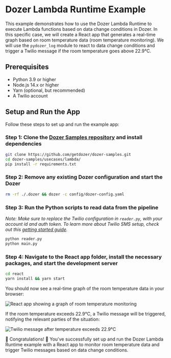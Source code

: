 # Dozer Lambda Runtime Example

This example demonstrates how to use the Dozer Lambda Runtime to execute Lambda functions based on data change conditions in Dozer. In this specific case, we will create a React app that generates a real-time graph based on room temperature data (room temperature monitoring). We will use the `pydozer_log` module to react to data change conditions and trigger a Twilio message if the room temperature goes above 22.9°C.

## Prerequisites

- Python 3.9 or higher
- Node.js 14.x or higher
- Yarn (optional, but recommended)
- A Twilio account

## Setup and Run the App

Follow these steps to set up and run the example app:

### Step 1: Clone the [Dozer Samples repository](https://github.com/getdozer/dozer-samples) and install dependencies

```bash
git clone https://github.com/getdozer/dozer-samples.git
cd dozer-samples/usecases/lambda/
pip install -r requirements.txt
```

### Step 2: Remove any existing Dozer configuration and start the Dozer

```bash
rm -rf ./.dozer && dozer -c config/dozer-config.yaml
```

### Step 3: Run the Python scripts to read data from the pipeline

*Note: Make sure to replace the Twilio configuration in `reader.py`, with your account id and auth token. To learn more about Twilio SMS setup, check out this [getting started guide](https://www.twilio.com/docs/sms/quickstart/python).*

```bash
python reader.py
python main.py
```

### Step 4: Navigate to the React app folder, install the necessary packages, and start the development server

```bash
cd react
yarn install && yarn start
```

You should now see a real-time graph of the room temperature data in your browser:

![React app showing a graph of room temperature monitoring](https://i.imgur.com/2IhoM5C.png)

If the room temperature exceeds 22.9°C, a Twilio message will be triggered, notifying the relevant parties of the situation:

![Twilio message after temperature exceeds 22.9°C](https://i.imgur.com/WIpnpPc.png)

🎉 Congratulations! 🎉 You've successfully set up and run the Dozer Lambda Runtime example with a React app to monitor room temperature data and trigger Twilio messages based on data change conditions.
